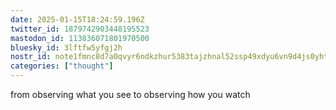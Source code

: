 ```yaml
---
date: 2025-01-15T18:24:59.196Z
twitter_id: 1879742903448195523
mastodon_id: 113836071801970500
bluesky_id: 3lftfw5yfgj2h
nostr_id: note1fmnc8d7a0qvyr6ndkzhur5383tajzhnal52ssp49xdyu6vn9d4js0yhta2
categories: ["thought"]
---
```

from observing what you see to observing how you watch
